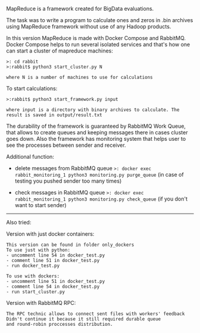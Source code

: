 MapReduce is a framework created for BigData evaluations. 

The task was to write a program to calculate ones and zeros in .bin archives 
using MapReduce framework without use of any Hadoop products.


In this version MapReduce is made with Docker Compose and RabbitMQ. 
Docker Compose helps to run several isolated services and that's how 
one can start a cluster of mapreduce machines:
```
>: cd rabbit
>:rabbit$ python3 start_cluster.py N
```
`where N is a number of machines to use for calculations`

To start calculations:
```
>:rabbit$ python3 start_framework.py input
```
`where input is a directory with binary archives to calculate.
The result is saved in output/result.txt`

The durability of the framework is guaranteed by RabbitMQ Work Queue, that allows
to create queues and keeping messages there in cases cluster goes down. 
Also the framework has monitoring system that helps user to see the processes 
between sender and receiver. 

Additional function:
- delete messages from RabbitMQ queue
```>: docker exec rabbit_monitoring_1 python3 monitoring.py purge_queue```
(in case of testing you pushed sender too many times)

- check messages in RabbitMQ queue
```>: docker exec rabbit_monitoring_1 python3 monitoring.py check_queue```
(if you don't want to start sender)
_____________________________________
Also tried:

Version with just docker containers:


    This version can be found in folder only_dockers    
    To use just with python:
    - uncomment line 54 in docker_test.py 
    - comment line 51 in docker_test.py
    - run docker_test.py
    
    To use with dockers:
    - uncomment line 51 in docker_test.py 
    - comment line 54 in docker_test.py
    - run start_cluster.py 

Version with RabbitMQ RPC:

    The RPC technic allows to connect sent files with workers' feedback
    Didn't continue it because it still required durable queue 
    and round-robin proccesses distribution.



